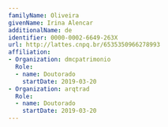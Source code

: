 ```yaml
---
familyName: Oliveira
givenName: Irina Alencar
additionalName: de
identifier: 0000-0002-6649-263X
url: http://lattes.cnpq.br/6535350966278993
affiliation:
- Organization: dmcpatrimonio
  Role:
  - name: Doutorado
    startDate: 2019-03-20
- Organization: arqtrad
  Role:
  - name: Doutorado
    startDate: 2019-03-20
---
```

